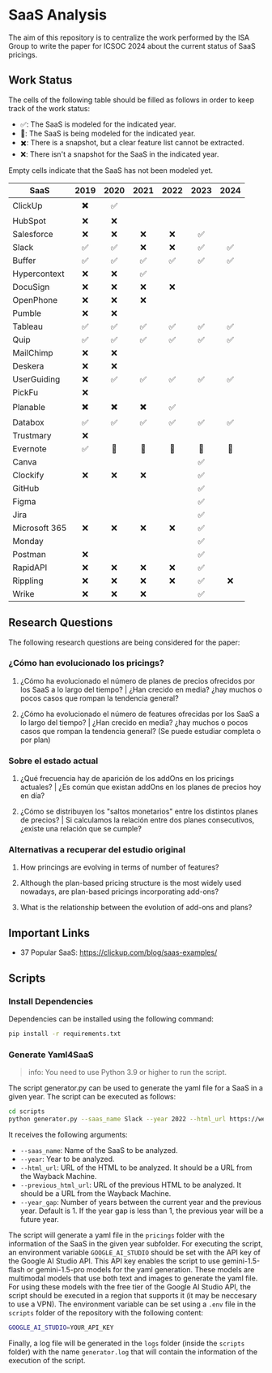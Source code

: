 # SaaS Analysis

The aim of this repository is to centralize the work performed by the ISA Group to write the paper for ICSOC 2024 about the current status of SaaS pricings.

## Work Status

The cells of the following table should be filled as follows in order to keep track of the work status:

- ✅: The SaaS is modeled for the indicated year.
- 🔄: The SaaS is being modeled for the indicated year.
- ✖️: There is a snapshot, but a clear feature list cannot be extracted.
- ❌: There isn't a snapshot for the SaaS in the indicated year.

Empty cells indicate that the SaaS has not been modeled yet.

| SaaS          | 2019 | 2020 | 2021 | 2022 | 2023 | 2024 |
| ------------- | :--: | :--: | :--: | :--: | :--: | :--: |
| ClickUp       |  ✖️   |  ✅  |      |      |      |      |
| HubSpot       |  ❌  |  ❌  |      |      |      |      |
| Salesforce    |  ❌  |  ❌  |  ❌  |  ❌  |  ✅  |      |
| Slack         |  ✅  |  ✅  |  ❌  |  ❌  |  ✅  |  ✅  |
| Buffer        |  ✅  |  ✅  |  ✅  |  ✅  |  ✅  |  ✅  |
| Hypercontext  |  ❌  |  ❌  |  ✅  |      |      |      |
| DocuSign      |  ❌  |  ❌  |  ❌  |  ❌  |      |      |
| OpenPhone     |  ❌  |  ❌  |  ❌  |      |      |      |
| Pumble        |  ❌  |  ❌  |      |      |      |      |
| Tableau       |  ✅  |  ✅  |  ✅  |  ✅  |  ✅  |  ✅  |
| Quip          |  ✅  |  ✅  |  ✅  |  ✅  |  ✅  |  ✅  |
| MailChimp     |  ❌  |  ❌  |      |      |      |      |
| Deskera       |  ❌  |  ❌  |      |      |      |      |
| UserGuiding   |  ❌  |  ✅  |  ✅  |  ✅  |  ✅  |  ✅  |
| PickFu        |  ❌  |      |      |      |      |      |
| Planable      |  ✖️  |  ✖️  |  ✖️  |  ✅   |      |      |
| Databox       |  ✅  |  ✅  |  ✅  |  ✅  |  ✅  |  ✅  |
| Trustmary     |  ❌  |      |      |      |      |      |
| Evernote      |  ✅  |  🔄  |  🔄  |  🔄  |  🔄  |  🔄  |
| Canva         |      |      |      |      |  ✅  |      |
| Clockify      |  ❌  |  ❌  |  ❌  |      |  ✅  |      |
| GitHub        |      |      |      |      |  ✅  |      |
| Figma         |      |      |      |      |  ✅  |      |
| Jira          |      |      |      |      |  ✅  |      |
| Microsoft 365 |  ❌  |  ❌  |  ❌  |  ❌  |  ✅  |      |
| Monday        |      |      |      |      |  ✅  |      |
| Postman       |  ❌  |      |      |      |  ✅  |      |
| RapidAPI      |  ❌  |  ❌  |  ❌  |  ❌  |  ✅  |      |
| Rippling      |  ❌  |  ❌  |  ❌  |  ❌  |  ✅  |  ❌  |
| Wrike         |  ❌  |  ❌  |  ❌  |      |  ✅  |      |

## Research Questions

The following research questions are being considered for the paper:

### ¿Cómo han evolucionado los pricings?

1. ¿Cómo ha evolucionado el número de planes de precios ofrecidos por los SaaS a lo largo del tiempo? | ¿Han crecido en media? ¿hay muchos o pocos casos que rompan la tendencia general?

2. ¿Cómo ha evolucionado el número de features ofrecidas por los SaaS a lo largo del tiempo? | ¿Han crecido en media? ¿hay muchos o pocos casos que rompan la tendencia general? (Se puede estudiar completa o por plan)

### Sobre el estado actual

1. ¿Qué frecuencia hay de aparición de los addOns en los pricings actuales? | ¿Es común que existan addOns en los planes de precios hoy en día?

2. ¿Cómo se distribuyen los "saltos monetarios" entre los distintos planes de precios? | Si calculamos la relación entre dos planes consecutivos, ¿existe una relación que se cumple?

### Alternativas a recuperar del estudio original

1. How princings are evolving in terms of number of features?

2. Although the plan-based pricing structure is the most widely used nowadays, are plan-based pricings incorporating add-ons?

3. What is the relationship between the evolution of add-ons and plans?

## Important Links

- 37 Popular SaaS: https://clickup.com/blog/saas-examples/

## Scripts

### Install Dependencies

Dependencies can be installed using the following command: 

```bash
pip install -r requirements.txt
```

### Generate Yaml4SaaS

> info: You need to use Python 3.9 or higher to run the script.

The script generator.py can be used to generate the yaml file for a SaaS in a given year. The script can be executed as follows:

```bash
cd scripts
python generator.py --saas_name Slack --year 2022 --html_url https://web.archive.org/web/20201022160503/https://slack.com/intl/es-es/pricing --previous_html_url https://web.archive.org/web/20191031074849/https://slack.com/intl/es-es/pricing --year-gap 1
```

It receives the following arguments:
- `--saas_name`: Name of the SaaS to be analyzed.
- `--year`: Year to be analyzed.
- `--html_url`: URL of the HTML to be analyzed. It should be a URL from the Wayback Machine.
- `--previous_html_url`: URL of the previous HTML to be analyzed. It should be a URL from the Wayback Machine.
- `--year_gap`: Number of years between the current year and the previous year. Default is 1. If the year gap is less than 1, the previous year will be a future year.

The script will generate a yaml file in the `pricings` folder with the information of the SaaS in the given year subfolder. For executing the script, an environment variable `GOOGLE_AI_STUDIO` should be set with the API key of the Google AI Studio API. This API key enables the script to use gemini-1.5-flash or gemini-1.5-pro models for the yaml generation. These models are multimodal models that use both text and images to generate the yaml file. For using these models with the free tier of the Google AI Studio API, the script should be executed in a region that supports it (it may be neccesary to use a VPN). The environment variable can be set using a `.env` file in the `scripts` folder of the repository with the following content:

```bash
GOOGLE_AI_STUDIO=YOUR_API_KEY
```

Finally, a log file will be generated in the `logs` folder (inside the `scripts` folder) with the name `generator.log` that will contain the information of the execution of the script.